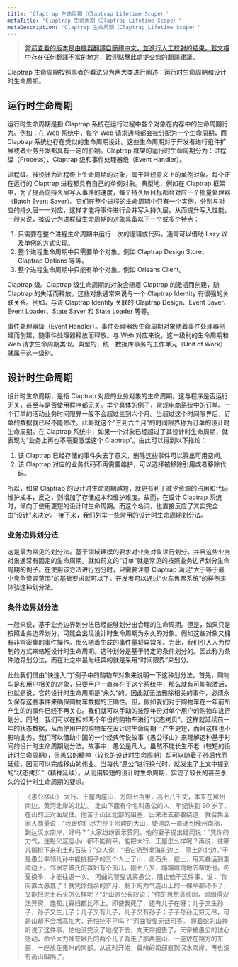 ```yaml
---
title: 'Claptrap 生命周期（Claptrap Lifetime Scope）'
metaTitle: 'Claptrap 生命周期（Claptrap Lifetime Scope）'
metaDescription: 'Claptrap 生命周期（Claptrap Lifetime Scope）'
---
```


> [當前查看的版本是由機器翻譯自簡體中文，並進行人工校對的結果。若文檔中存在任何翻譯不當的地方，歡迎點擊此處提交您的翻譯建議。](https://crwd.in/newbeclaptrap)

Claptrap 生命周期按照笔者的看法分为两大类进行阐述：运行时生命周期和设计时生命周期。

## 运行时生命周期

运行时生命周期是指 Claptrap 系统在运行过程中各个对象在内存中的生命周期行为。例如：在 Web 系统中，每个 Web 请求通常都会被分配为一个生命周期，而 Claptrap 系统也存在类似的生命周期设计。这些生命周期对于开发者进行组件扩展或者业务开发都具有一定的影响。Claptrap 框架的运行时生命周期分为：进程级（Process）、Claptrap 级和事件处理器级（Event Handler）。

进程级。被设计为进程级上生命周期的对象，属于常规意义上的单例对象。每个正在运行的 Claptrap 进程都具有自己的单例对象。典型地，例如在 Claptrap 框架中，为了提高向持久层写入事件的速度，每个持久层目标都会对应一个批量处理器（Batch Event Saver）。它们在整个进程的生命周期中只有一个实例，分别与对应的持久层一一对应，这样才能将事件进行合并写入持久层，从而提升写入性能。一般来说，被设计为进程级生命周期的对象具备以下一个或多个特点：

1. 只需要在整个进程生命周期中运行一次的逻辑或代码。通常可以借助 Lazy 以及单例的方式实现。
2. 整个进程生命周期中只需要单个对象。例如 Claptrap Design Store、Claptrap Options 等等。
3. 整个进程生命周期中只能有单个对象。例如 Orleans Client。

Claptrap 级。Claptrap 级生命周期的对象会随着 Claptrap 的激活而创建，随 Claptrap 的失活而释放。这些对象通常来说与一个 Claptrap Identity 有很强的关联关系。例如，与该 Claptrap Identity 关联的 Claptrap Design、Event Saver、Event Loader、State Saver 和 State Loader 等等。

事件处理器级（Event Handler）。事件处理器级生命周期对象随着事件处理器创建而创建，随事件处理器释放而释放。与 Web 对应来说，这一级别的生命周期和 Web 请求生命周期类似。典型的，统一数据库事务的工作单元（Unit of Work）就属于这一级别。

## 设计时生命周期

设计时生命周期，是指 Claptrap 对应的业务对象的生命周期。这与程序是否运行无关，甚至与是否使用程序都无关。举个具体的例子，常规电商系统中的订单。一个订单的活动业务时间限界一般不会超过三到六个月。当超过这个时间限界后，订单的数据就已经不能修改。此处就这个“三到六个月”的时间限界称为订单的设计时生命周期。在 Claptrap 系统中，如果一个对象已经超过了其设计时生命周期，就表现为“业务上再也不需要激活这个 Claptrap”。由此可以得到以下推论：

1. 该 Claptrap 已经存储的事件失去了意义，删除这些事件可以腾出可用空间。
2. 该 Claptrap 对应的业务代码不再需要维护，可以选择被移除引用或者移除代码。

所以，如果 Claptrap 的设计时生命周期越短，就更有利于减少资源的占用和代码维护成本，反之，则增加了存储成本和维护难度。故而，在设计 Claptrap 系统时，倾向于使用更短的设计时生命周期。而这个名词，也直接反应了其实完全由“设计”来决定。 接下来，我们列举一些常用的设计时生命周期划分法。

### 业务边界划分法

这是最为常见的划分法。基于领域建模的要求对业务对象进行划分。并且这些业务对象通常有固定的生命周期。就如前文的“订单”就是常见的按照业务边界划分生命周期的例子。在使用该方法进行划分时，只需要注意 Claptrap 满足“大于等于最小竞争资源范围”的基础要求就可以了。开发者可以通过“火车售票系统”的样例来体验这种划分法。

### 条件边界划分法

一般来说，基于业务边界划分法已经能够划分出合理的生命周期。但是，如果只是按照业务边界划分，可能会出现设计时生命周期为永久的对象。假如这些对象又拥有非常密集的事件操作。那么随着生成的事件量将异常多。为此，我们引入人为控制的方式来缩短设计时生命周期。这种划分是基于特定的条件划分的。因此称为条件边界划分法。而在此之中最为经典的就是采用“时间限界”来划分。

此处我们借由“快速入门”例子中的购物车对象来说明一下这种划分法。首先，购物车是和用户相关的对象，只要用户一直存在于这个系统中，那么就有可能被激活，也就是说，它的设计时生命周期是“永久”的。因此就无法删除相关的事件，必须永久保存这些事件来确保购物车数据的正确性。但，假如我们对于购物车在一年前所产生的的事件已经不再关心。我们就可以手动的按照年份对单个用户的购物车进行划分。同时，我们可以在相邻两个年份的购物车进行“状态拷贝”。这样就延续前一年的状态数据，从而使用户的购物车在设计时生命周期上产生更短，而且这样也不影响业务。我们可以借助中国的一个经典传说故事《愚公移山》来理解这种基于时间的设计时生命周期划分法。故事中，愚公是凡人，虽然不能长生不老（较短的设计时生命周期），但愚公的精神（较长的设计时生命周期）却可以随着子孙后代而延续，因而可以完成移山的伟业。当每代“愚公”进行换代时，就发生了上文中提到的“状态拷贝”（精神延续）。从而用较短的设计时生命周期，实现了较长的甚至永久的设计时生命周期的要求。

> 《愚公移山》 太行、王屋两座山，方圆七百里，高七八千丈，本来在冀州南边，黄河北岸的北边。 北山下面有个名叫愚公的人，年纪快到 90 岁了，在山的正对面居住。他苦于山区北部的阻塞，出来进去都要绕道，就召集全家人商量说：“我跟你们尽力挖平险峻的大山，使道路一直通到豫州南部，到达汉水南岸，好吗？”大家纷纷表示赞同。他的妻子提出疑问说：“凭你的力气，连魁父这座小山都不能削平，能把太行、王屋怎么样呢？再说，往哪儿搁挖下来的土和石头？”众人说：“把它扔到渤海的边上，隐土的北边。”于是愚公率领儿孙中能挑担子的三个人上了山，凿石头，挖土，用箕畚运到渤海边上。邻居京城氏的寡妇有个孤儿，刚七八岁，蹦蹦跳跳地去帮助他。冬夏换季，才能往返一次。 河曲的智叟讥笑愚公，阻止他干这件事，说：“你简直太愚蠢了！就凭你残余的岁月、剩下的力气连山上的一棵草都动不了，又能把泥土石头怎么样呢？”北山愚公长叹说：“你的思想真顽固，顽固得没法开窍，连孤儿寡妇都比不上。即使我死了，还有儿子在呀；儿子又生孙子，孙子又生儿子；儿子又有儿子，儿子又有孙子；子子孙孙无穷无尽，可是山却不会增高加大，还怕挖不平吗？”河曲智叟无话可答。 握着蛇的山神听说了这件事，怕他没完没了地挖下去，向天帝报告了。天帝被愚公的诚心感动，命令大力神夸娥氏的两个儿子背走了那两座山，一座放在朔方的东部，一座放在雍州的南部。从这时开始，冀州的南部直到汉水南岸，再也没有高山阻隔了。
